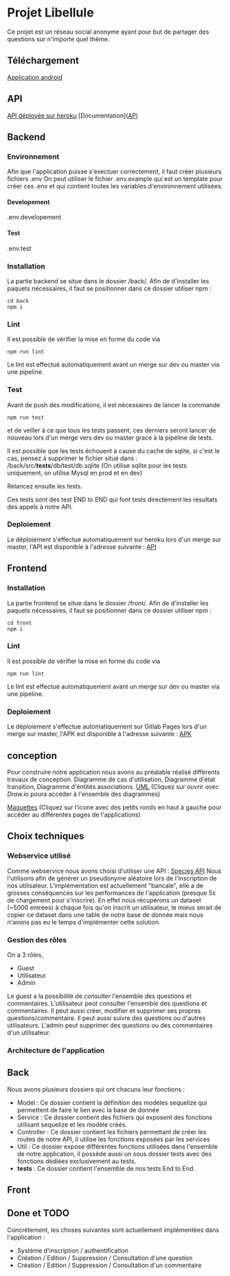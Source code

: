 # Projet Libellule

Ce projet est un réseau social anonyme ayant pour but de partager des questions sur n'importe quel thème.

## Téléchargement
[Application android](https://webmobile.pages.ensimag.fr/apprentis2a/projet/Projet_gaillalo_geoffrlu_legoyb/libellule.apk)

## API
[API déployée sur heroku](https://libellule-production.herokuapp.com/)
[Documentation]([API](https://libellule-production.herokuapp.com/doc)

## Backend
### Environnement
Afin que l'application puisse s'exectuer correctement, il faut créer plusieurs fichiers .env
On peut utiliser le fichier .env.example qui est un template pour créer ces .env et qui contient
toutes les variables d'environnement utilisées.

#### Developement
.env.developement

#### Test
.env.test

### Installation
La partie backend se situe dans le dossier /back/.
Afin de d'installer les paquets nécessaires, il faut se positionner dans ce dossier utiliser npm :
```
cd back
npm i
```
### Lint
Il est possible de vérifier la mise en forme du code via
```
npm run lint
```
Le lint est effectué automatiquement avant un merge sur dev ou master via une pipeline.
### Test
Avant de push des modifications, il est nécessaires de lancer la commande
```
npm run test
```
et de veiller à ce que tous les tests passent, ces derniers seront lancer de nouveau lors d'un merge vers dev ou master
grace à la pipeline de tests.

Il est possible que les tests échouent à cause du cache de sqlite, si c'est le cas, pensez à supprimer le fichier situé dans :
/back/src/__tests__/db/test/db.sqlite
(On utilise sqlite pour les tests uniquement, on utilise Mysql en prod et en dev)

Relancez ensuite les tests.

Ces tests sont des test END to END qui font tests directement les résultats des appels à notre API.

### Deploiement
Le déploiement s'effectue automatiquement sur heroku lors d'un merge sur master, l'API est disponible à l'adresse suivante :
[API](https://libellule-production.herokuapp.com/)

## Frontend
### Installation
La partie frontend se situe dans le dossier /front/.
Afin de d'installer les paquets nécessaires, il faut se positionner dans ce dossier utiliser npm :
```
cd front
npm i
```
### Lint
Il est possible de vérifier la mise en forme du code via
```
npm run lint
```
Le lint est effectué automatiquement avant un merge sur dev ou master via une pipeline.
### Deploiement
Le déploiement s'effectue automatiquement sur Gitlab Pages lors d'un merge sur master, l'APK est disponible à l'adresse suivante : 
[APK](https://webmobile.pages.ensimag.fr/apprentis2a/projet/Projet_gaillalo_geoffrlu_legoyb/libellule.apk)

## conception
Pour construire notre application nous avons au préalable réalisé différents travaux de conception.
Diagramme de cas d'utilisation, Diagramme d'état transition, Diagramme d'éntités associations.
[UML](https://drive.google.com/file/d/1kLiyn0eOAhWXYuPOAIwwTpszS_NER_Kq/view?usp=sharing)
(Cliquez sur *ouvrir avec Draw.io* poura accéder à l'ensemble des diagrammes)

[Maquettes](https://www.figma.com/file/DxNNWNFoZhTLBHwLuq6jtT/Libellule-UI---Design?node-id=0%3A1)
(Cliquez sur l'icone avec des petits ronds en haut à gauche pour accéder au différentes pages de l'applications)

## Choix techniques
### Webservice utilisé 
Comme webservice nous avons choisi d'utiliser une API : [Species API](https://www.gbif.org/fr/developer/species)
Nous l'utilisons afin de générer un pseudonyme aléatoire lors de l'inscription de nos utilisateur.
L'implémentation est actuellement "bancale", elle a de grosses conséquences sur les performances de l'application
(presque 5s de chargement pour s'inscrire). En effet nous récupérons un dataset (~5000 entrées) à chaque fois qu'on inscrit un 
utilisateur, le mieux serait de copier ce dataset dans une table de notre base de donnée mais nous n'avons pas eu le temps
d'implémenter cette solution.

### Gestion des rôles
On a 3 rôles,
- Guest
- Utilisateur
- Admin

Le guest a la possibilité de *consulter* l'ensemble des questions et commentaires.
L'utilisateur peut consulter l'ensemble des questions et commentaires. Il peut aussi créer, modifier et supprimer ses propres
questions/commentaire.
Il peut aussi suivre des questions ou d'autres utilisateurs.
L'admin peut supprimer des questions ou des commentaires d'un utilisateur.

### Architecture de l'application
## Back
Nous avons plusieurs dossiers qui ont chacuns leur fonctions :
- Model :
    Ce dossier contient la définition des modèles sequelize qui permettent de faire le lien avec
    la base de donnée
- Service :
    Ce dossier contient des fichiers qui exposent des fonctions utilisant sequelize et les 
    modèle créés.
- Controller :
    Ce dossier contient les fichiers permettant de créer les routes de notre API, il utilise
    les fonctions exposées par les services
- Util :
    Ce dossier expose différentes fonctions utilisées dans l'ensemble de notre application,
    il possède aussi un sous dossier tests avec des fonctions dédiées
    exclusivement au tests.
- __tests__ :
    Ce dossier contient l'ensemble de nos tests End to End.

## Front

## Done et TODO
Concrètement, les choses suivantes sont actuellement implémentées dans l'application :
- Système d'inscription / authentification
- Création / Edition / Suppression / Consultation d'une question
- Création / Edition / Suppression / Consultation d'un commentaire
